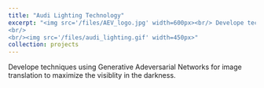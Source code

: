 ```yaml
---
title: "Audi Lighting Technology"
excerpt: "<img src='/files/AEV_logo.jpg' width=600px><br/> Develope techniques using Generative Adeversarial Networks for image translation to maximize the visiblity in the darkness.
<br/>
<br/><img src='/files/audi_lighting.gif' width=450px>"
collection: projects
---
```


Develope techniques using Generative Adeversarial Networks for image translation to maximize the visiblity in the darkness.

